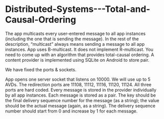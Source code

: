 Distributed-Systems---Total-and-Causal-Ordering
===============================================

The app multicasts every user-entered message to all app instances (including the one that is sending the message). In the rest of the description, “multicast” always means sending a message to all app instances.
App uses B-multicast. It does not implement R-multicast.
You need to come up with an algorithm that provides total-causal ordering.
A content provider is implemented using SQLite on Android to store pair.

We have fixed the ports & sockets.

App opens one server socket that listens on 10000.
We will use up to 5 AVDs. The redirection ports are 11108, 11112, 11116, 11120, 11124. All three ports are hard coded.
Every message is stored in the provider individually by all app instances. Each message is stored as a pair. The key should be the final delivery sequence number for the message (as a string); the value should be the actual message (again, as a string). The delivery sequence number should start from 0 and increase by 1 for each message.
